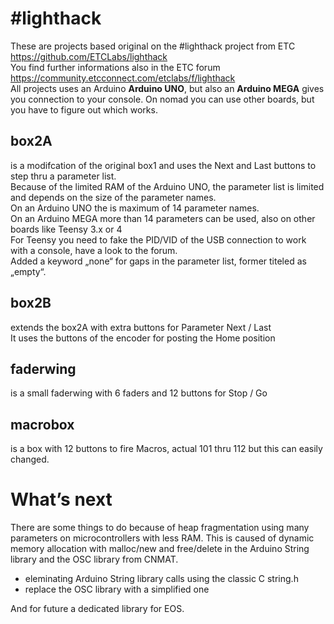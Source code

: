 # #lighthack

These are projects based original on the #lighthack project from ETC https://github.com/ETCLabs/lighthack<br>
You find further informations also in the ETC forum https://community.etcconnect.com/etclabs/f/lighthack<br>
All projects uses an Arduino **Arduino UNO**, but also an **Arduino MEGA** gives you connection to your console. On nomad you can use other boards, but you have to figure out which works.

## box2A
is a modifcation of the original box1 and uses the Next and Last buttons to step thru a parameter list.<br>
Because of the limited RAM of the Arduino UNO, the parameter list
is limited and depends on the size of the parameter names.<br>
On an Arduino UNO the is maximum of 14 parameter names.<br>
On an Arduino MEGA more than 14 parameters can be used, also
on other boards like Teensy 3.x or 4<br>
For Teensy you need to fake the PID/VID of the USB connection to
work with a console, have a look to the forum.<br>
Added a keyword „none“ for gaps in the parameter list, former titeled as „empty“.

## box2B
extends the box2A with extra buttons for Parameter Next / Last<br>
It uses the buttons of the encoder for posting the Home position

## faderwing
is a small faderwing with 6 faders and 12 buttons for Stop / Go

## macrobox
is a box with 12 buttons to fire Macros, actual 101 thru 112 but this can easily changed.

# What’s next
There are some things to do because of heap fragmentation using many parameters on microcontrollers with less RAM. This is caused of dynamic memory allocation with malloc/new and free/delete in the Arduino String library and the OSC library from CNMAT.
- eleminating Arduino String library calls using the classic C string.h 
- replace the OSC library with a simplified one<br>

And for future a dedicated library for EOS.




